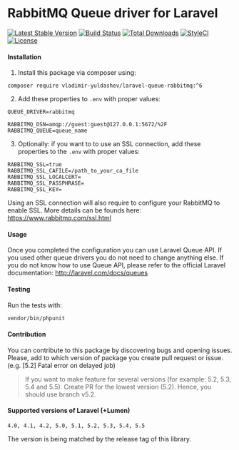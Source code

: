 RabbitMQ Queue driver for Laravel
======================
[![Latest Stable Version](https://poser.pugx.org/vladimir-yuldashev/laravel-queue-rabbitmq/v/stable?format=flat-square)](https://packagist.org/packages/vladimir-yuldashev/laravel-queue-rabbitmq)
[![Build Status](https://img.shields.io/travis/vyuldashev/laravel-queue-rabbitmq.svg?style=flat-square)](https://travis-ci.org/vyuldashev/laravel-queue-rabbitmq)
[![Total Downloads](https://poser.pugx.org/vladimir-yuldashev/laravel-queue-rabbitmq/downloads?format=flat-square)](https://packagist.org/packages/vladimir-yuldashev/laravel-queue-rabbitmq)
[![StyleCI](https://styleci.io/repos/14976752/shield)](https://styleci.io/repos/14976752)
[![License](https://poser.pugx.org/vladimir-yuldashev/laravel-queue-rabbitmq/license?format=flat-square)](https://packagist.org/packages/vladimir-yuldashev/laravel-queue-rabbitmq)

#### Installation

1. Install this package via composer using:

```
composer require vladimir-yuldashev/laravel-queue-rabbitmq:^6
```

2. Add these properties to `.env` with proper values:

```
QUEUE_DRIVER=rabbitmq

RABBITMQ_DSN=amqp://guest:guest@127.0.0.1:5672/%2F
RABBITMQ_QUEUE=queue_name
```

3. Optionally: if you want to to use an SSL connection, add these properties to the `.env` with proper values:
```
RABBITMQ_SSL=true
RABBITMQ_SSL_CAFILE=/path_to_your_ca_file
RABBITMQ_SSL_LOCALCERT=
RABBITMQ_SSL_PASSPHRASE=
RABBITMQ_SSL_KEY=
```

Using an SSL connection will also require to configure your RabbitMQ to enable SSL. More details can be founds here: https://www.rabbitmq.com/ssl.html

#### Usage

Once you completed the configuration you can use Laravel Queue API. If you used other queue drivers you do not need to change anything else. If you do not know how to use Queue API, please refer to the official Laravel documentation: http://laravel.com/docs/queues

#### Testing

Run the tests with:

``` bash
vendor/bin/phpunit
```


#### Contribution

You can contribute to this package by discovering bugs and opening issues. Please, add to which version of package you create pull request or issue. (e.g. [5.2] Fatal error on delayed job)

> If you want to make feature for several versions (for example: 5.2, 5.3, 5.4 and 5.5). Create PR for the lowest version (5.2). Hence, you should use branch v5.2.

#### Supported versions of Laravel (+Lumen)

`4.0, 4.1, 4.2, 5.0, 5.1, 5.2, 5.3, 5.4, 5.5`

The version is being matched by the release tag of this library.
